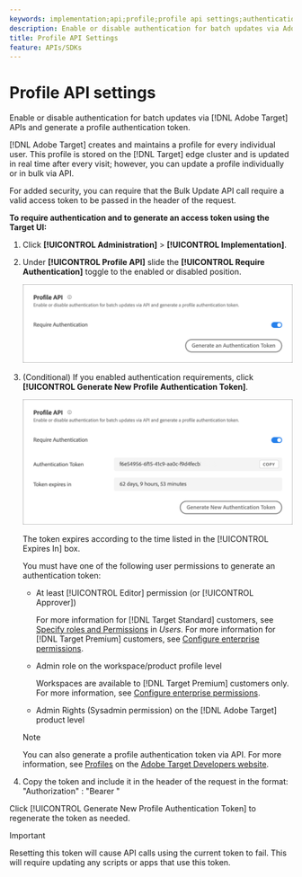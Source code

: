 ```yaml
---
keywords: implementation;api;profile;profile api settings;authentication token
description: Enable or disable authentication for batch updates via Adobe Target APIs and generate a profile authentication token.
title: Profile API Settings
feature: APIs/SDKs
---
```


# Profile API settings

Enable or disable authentication for batch updates via [!DNL Adobe Target] APIs and generate a profile authentication token.

[!DNL Adobe Target] creates and maintains a profile for every individual user. This profile is stored on the [!DNL Target] edge cluster and is updated in real time after every visit; however, you can update a profile individually or in bulk via API.

For added security, you can require that the Bulk Update API call require a valid access token to be passed in the header of the request.

**To require authentication and to generate an access token using the Target UI:**

1. Click **[!UICONTROL Administration]** > **[!UICONTROL Implementation]**. 
1. Under **[!UICONTROL Profile API]** slide the **[!UICONTROL Require Authentication]** toggle to the enabled or disabled position.

   ![](assets/profile_api_settings.png)

1. (Conditional) If you enabled authentication requirements, click **[!UICONTROL Generate New Profile Authentication Token]**.

   ![](assets/profile_api_settings_2.png)

   The token expires according to the time listed in the [!UICONTROL Expires In] box.

   You must have one of the following user permissions to generate an authentication token:

   * At least [!UICONTROL Editor] permission (or [!UICONTROL Approver])

     For more information for [!DNL Target Standard] customers, see [Specify roles and Permissions](/help/administrating-target/c-user-management/c-user-management/user-management.md#roles-permissions) in *Users*. For more information for [!DNL Target Premium] customers, see [Configure enterprise permissions](/help/administrating-target/c-user-management/property-channel/properties-overview.md).

   * Admin role on the workspace/product profile level

     Workspaces are available to [!DNL Target Premium] customers only. For more information, see [Configure enterprise permissions](/help/administrating-target/c-user-management/property-channel/properties-overview.md).

   * Admin Rights (Sysadmin permission) on the [!DNL Adobe Target] product level

   >[!NOTE]
   >
   >You can also generate a profile authentication token via API. For more information, see [Profiles](https://developers.adobetarget.com/api/#profiles) on the [Adobe Target Developers website](https://developers.adobetarget.com/).

1. Copy the token and include it in the header of the request in the format: "Authorization" : "Bearer "

Click [!UICONTROL Generate New Profile Authentication Token] to regenerate the token as needed.

>[!IMPORTANT]
>
>Resetting this token will cause API calls using the current token to fail. This will require updating any scripts or apps that use this token.
